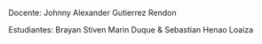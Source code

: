 Docente: Johnny Alexander Gutierrez Rendon

Estudiantes: Brayan Stiven Marin Duque & Sebastian Henao Loaiza
